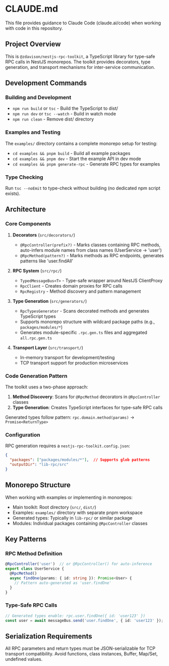 # CLAUDE.md

This file provides guidance to Claude Code (claude.ai/code) when working with code in this repository.

## Project Overview

This is `@zdavison/nestjs-rpc-toolkit`, a TypeScript library for type-safe RPC calls in NestJS monorepos. The toolkit provides decorators, type generation, and transport mechanisms for inter-service communication.

## Development Commands

### Building and Development
- `npm run build` or `tsc` - Build the TypeScript to dist/
- `npm run dev` or `tsc --watch` - Build in watch mode
- `npm run clean` - Remove dist/ directory

### Examples and Testing
The `examples/` directory contains a complete monorepo setup for testing:
- `cd examples && pnpm build` - Build all example packages
- `cd examples && pnpm dev` - Start the example API in dev mode
- `cd examples && pnpm generate-rpc` - Generate RPC types for examples

### Type Checking
Run `tsc --noEmit` to type-check without building (no dedicated npm script exists).

## Architecture

### Core Components

1. **Decorators** (`src/decorators/`)
   - `@RpcController(prefix?)` - Marks classes containing RPC methods, auto-infers module names from class names (UserService → 'user')
   - `@RpcMethod(pattern?)` - Marks methods as RPC endpoints, generates patterns like 'user.findAll'

2. **RPC System** (`src/rpc/`)
   - `TypedMessageBus<T>` - Type-safe wrapper around NestJS ClientProxy
   - `RpcClient` - Creates domain proxies for RPC calls
   - `RpcRegistry` - Method discovery and pattern management

3. **Type Generation** (`src/generators/`)
   - `RpcTypesGenerator` - Scans decorated methods and generates TypeScript types
   - Supports monorepo structure with wildcard package paths (e.g., `packages/modules/*`)
   - Generates module-specific `.rpc.gen.ts` files and aggregated `all.rpc.gen.ts`

4. **Transport Layer** (`src/transport/`)
   - In-memory transport for development/testing
   - TCP transport support for production microservices

### Code Generation Pattern

The toolkit uses a two-phase approach:
1. **Method Discovery**: Scans for `@RpcMethod` decorators in `@RpcController` classes
2. **Type Generation**: Creates TypeScript interfaces for type-safe RPC calls

Generated types follow pattern: `rpc.domain.method(params)` → `Promise<ReturnType>`

### Configuration

RPC generation requires a `nestjs-rpc-toolkit.config.json`:
```json
{
  "packages": ["packages/modules/*"],  // Supports glob patterns
  "outputDir": "lib-rpc/src"
}
```

## Monorepo Structure

When working with examples or implementing in monorepos:
- Main toolkit: Root directory (`src/`, `dist/`)
- Examples: `examples/` directory with separate pnpm workspace
- Generated types: Typically in `lib-rpc/` or similar package
- Modules: Individual packages containing `@RpcController` classes

## Key Patterns

### RPC Method Definition
```typescript
@RpcController('user')  // or @RpcController() for auto-inference
export class UserService {
  @RpcMethod()
  async findOne(params: { id: string }): Promise<User> {
    // Pattern auto-generated as 'user.findOne'
  }
}
```

### Type-Safe RPC Calls
```typescript
// Generated types enable: rpc.user.findOne({ id: 'user123' })
const user = await messageBus.send('user.findOne', { id: 'user123' });
```

## Serialization Requirements

All RPC parameters and return types must be JSON-serializable for TCP transport compatibility. Avoid functions, class instances, Buffer, Map/Set, undefined values.